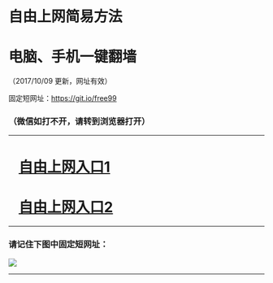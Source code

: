 ﻿# 自由上网简易方法

# 电脑、手机一键翻墙

（2017/10/09 更新，网址有效）

固定短网址：https://git.io/free99

### （微信如打不开，请转到浏览器打开）


***





# &nbsp;&nbsp; <a href="http://ft506510885.fwq-tz-1001.info/fwqtz01.html?t=10090012321 " target="_blank">自由上网入口1</a>
# &nbsp;&nbsp; <a href="http://ft2197722389.fwq-tz-1002.info/fwqtz02.html?t=1009001213 " target="_blank">自由上网入口2</a>
***

### 请记住下图中固定短网址：

<img src="https://s3-us-west-2.amazonaws.com/fwq-1001/yjfq-20170905okok.png" /> 


***

